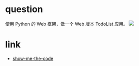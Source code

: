 # question
使用 Python 的 Web 框架，做一个 Web 版本 TodoList 应用。
![](imag.jpg)

# link
- [show-me-the-code](https://github.com/Yixiaohan/show-me-the-code)


